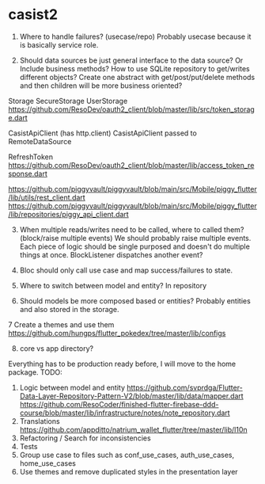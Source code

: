 # casist2


1. Where to handle failures? (usecase/repo)
   Probably usecase because it is basically service role.

2. Should data sources be just general interface to the data source? Or Include business methods?
   How to use SQLite repository to get/writes different objects? Create one abstract with get/post/put/delete methods and then children will be more business oriented?

Storage
SecureStorage
UserStorage
https://github.com/ResoDev/oauth2_client/blob/master/lib/src/token_storage.dart

CasistApiClient (has http.client)
CasistApiClient passed to RemoteDataSource

RefreshToken
https://github.com/ResoDev/oauth2_client/blob/master/lib/access_token_response.dart

https://github.com/piggyvault/piggyvault/blob/main/src/Mobile/piggy_flutter/lib/utils/rest_client.dart
https://github.com/piggyvault/piggyvault/blob/main/src/Mobile/piggy_flutter/lib/repositories/piggy_api_client.dart

3. When multiple reads/writes need to be called, where to called them? (block/raise multiple events)
   We should probably raise multiple events. Each piece of logic should be single purposed and doesn't do multiple things at once.
   BlockListener dispatches another event?

4. Bloc should only call use case and map success/failures to state.

5. Where to switch between model and entity?
   In repository

6. Should models be more composed based or entities?
   Probably entities and also stored in the storage.

7 Create a themes and use them
https://github.com/hungps/flutter_pokedex/tree/master/lib/configs

8. core vs app directory?	



Everything has to be production ready before, I will move to the home package.
TODO:
1. Logic between model and entity
   https://github.com/svprdga/Flutter-Data-Layer-Repository-Pattern-V2/blob/master/lib/data/mapper.dart
   https://github.com/ResoCoder/finished-flutter-firebase-ddd-course/blob/master/lib/infrastructure/notes/note_repository.dart
2. Translations https://github.com/appditto/natrium_wallet_flutter/tree/master/lib/l10n
3. Refactoring / Search for inconsistencies
4. Tests
5. Group use case to files such as conf_use_cases, auth_use_cases, home_use_cases
6. Use themes and remove duplicated styles in the presentation layer
